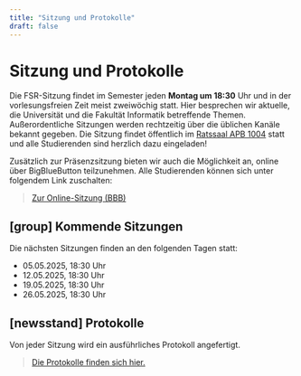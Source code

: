 ```yaml
---
title: "Sitzung und Protokolle"
draft: false
---
```


# Sitzung und Protokolle

Die FSR-Sitzung findet im Semester jeden **Montag um 18:30** Uhr und in der vorlesungsfreien Zeit meist zweiwöchig statt. Hier besprechen wir aktuelle, die Universität und die Fakultät Informatik betreffende Themen. Außerordentliche Sitzungen werden rechtzeitig über die üblichen Kanäle bekannt gegeben. Die Sitzung findet öffentlich im [Ratssaal APB 1004](https://navigator.tu-dresden.de/etplan/apb/01/raum/542101.3070) statt und alle Studierenden sind herzlich dazu eingeladen!

Zusätzlich zur Präsenzsitzung bieten wir auch die Möglichkeit an, online über BigBlueButton teilzunehmen. Alle Studierenden können sich unter folgendem Link zuschalten:

> [Zur Online-Sitzung (BBB)](https://ifsr.de/bbb)

## [group] Kommende Sitzungen

Die nächsten Sitzungen finden an den folgenden Tagen statt:

- 05.05.2025, 18:30 Uhr
- 12.05.2025, 18:30 Uhr
- 19.05.2025, 18:30 Uhr
- 26.05.2025, 18:30 Uhr

## [newsstand] Protokolle

Von jeder Sitzung wird ein ausführliches Protokoll angefertigt.

> [Die Protokolle finden sich hier.](https://ftp.ifsr.de/protokolle)
